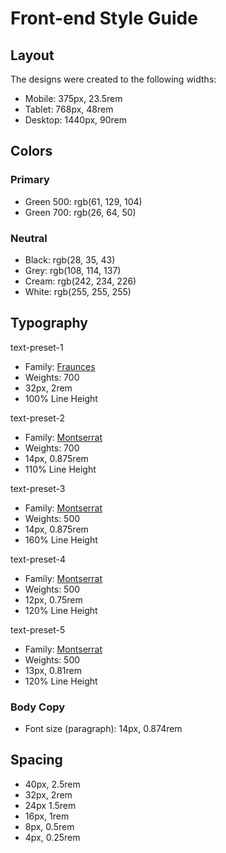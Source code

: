 # Front-end Style Guide

## Layout

The designs were created to the following widths:

- Mobile: 375px, 23.5rem
- Tablet: 768px, 48rem
- Desktop: 1440px, 90rem


## Colors

### Primary

- Green 500: rgb(61, 129, 104)
- Green 700: rgb(26, 64, 50)

### Neutral

- Black: rgb(28, 35, 43)
- Grey: rgb(108, 114, 137)
- Cream: rgb(242, 234, 226)
- White: rgb(255, 255, 255)

## Typography

text-preset-1 
- Family: [Fraunces](https://fonts.google.com/specimen/Fraunces)
- Weights: 700
- 32px, 2rem
- 100% Line Height

text-preset-2
- Family: [Montserrat](https://fonts.google.com/specimen/Montserrat)
- Weights: 700
- 14px, 0.875rem
- 110% Line Height

text-preset-3
- Family: [Montserrat](https://fonts.google.com/specimen/Montserrat)
- Weights: 500
- 14px, 0.875rem
- 160% Line Height

text-preset-4
- Family: [Montserrat](https://fonts.google.com/specimen/Montserrat)
- Weights: 500
- 12px, 0.75rem
- 120% Line Height

text-preset-5
- Family: [Montserrat](https://fonts.google.com/specimen/Montserrat)
- Weights: 500
- 13px, 0.81rem
- 120% Line Height


### Body Copy

- Font size (paragraph): 14px, 0.874rem

## Spacing

- 40px, 2.5rem 
- 32px, 2rem
- 24px 1.5rem
- 16px, 1rem
- 8px, 0.5rem
- 4px, 0.25rem
